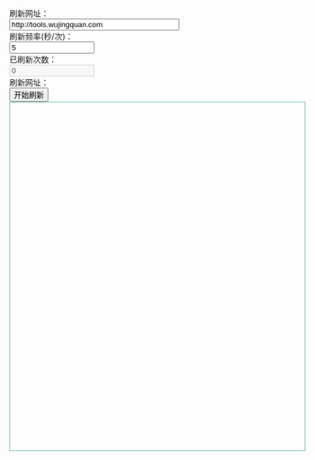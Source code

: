  <div class="panel">
                        <form id="form1" class="form-horizontal" action="" method="post">
                            <div class="form-group"><label class="col-sm-2 control-label"> 刷新网址： </label>
                                <div class="col-sm-10"><input class="form-control" id="url" name="url" type="text"
                                                              value="http://tools.wujingquan.com"
                                                              placeholder="如：http://tools.wujingquan.com" style="width: 60%;"/>
                                </div>
                            </div>
                            <div class="form-group"><label class="col-sm-2 control-label"> 刷新频率(秒/次)： </label>
                                <div class="col-sm-10"><input class="form-control" id="frequency" type="text" value="5"
                                                              style="width: 30%;"/></div>
                            </div>
                            <div class="form-group"><label class="col-sm-2 control-label"> 已刷新次数： </label>
                                <div class="col-sm-10"><input class="form-control" id="times" type="text" value="0"
                                                              style="width: 30%;" disabled=""/></div>
                            </div>
                            <div class="form-group"><label class="col-sm-2 control-label"> 刷新网址： </label>
                                <div class="col-sm-10"><input type="button" id="startButton" onclick="startRefresh();"
                                                              value="开始刷新" class="btn btn-success"> <input type="button"
                                                                                                           id="endButton"
                                                                                                           onclick="endRefresh();"
                                                                                                           value="停止刷新"
                                                                                                           class="btn btn-danger"
                                                                                                           style="display: none">
                                </div>
                            </div>
                            <div class="form-group"><label class="col-sm-2 control-label"> </label>
                                <div class="col-sm-10">
                                    <div class="alert alert-danger alert-dismissible text-center" id="errdiv"
                                         role="alert" style="display: none;"></div>
                                </div>
                            </div>
                            <div class="form-group">
                                <div class="col-sm-12">
                                    <iframe id="frame"
                                            style="width: 100%; height: 600px; padding: 10px; border: 1px solid #66be8c;"></iframe>
                                </div>
                            </div>
                        </form>
                    </div>
                </div>
